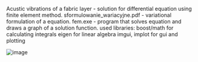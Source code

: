 Acustic vibrations of a fabric layer - solution for differential equation using finite element method.
sformulowanie_wariacyjne.pdf - variational formulation of a equation.
fem.exe - program that solves equation and draws a graph of a solution function.
used libraries:
boost/math for calculating integrals
eigen for linear algebra
imgui, implot for gui and plotting


![image](https://user-images.githubusercontent.com/46354460/221707091-3f8966ab-65ad-4b8b-9119-3aa1ce799bcc.png)






